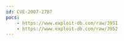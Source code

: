 ```yaml
---
id: CVE-2007-2787
pocs:
    - https://www.exploit-db.com/raw/3951
    - https://www.exploit-db.com/raw/3952
---
```


